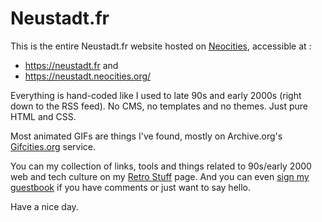 # Neustadt.fr

This is the entire Neustadt.fr website hosted on [Neocities](https://neocities.org), accessible at :

- https://neustadt.fr and
- https://neustadt.neocities.org/

Everything is hand-coded like I used to late 90s and early 2000s (right down to the RSS feed).
No CMS, no templates and no themes. Just pure HTML and CSS. 

Most animated GIFs are things I've found, mostly on Archive.org's [Gifcities.org](https://gifcities.org/) service. 

You can my collection of links, tools and things related to 90s/early 2000 web and tech culture on my [Retro Stuff](https://neustadt.fr/retro-stuff/) page. And you can even [sign my guestbook](https://users2.smartgb.com/g/g.php?a=s&i=g26-37520-60) if you have comments or just want to say hello.

Have a nice day.
 